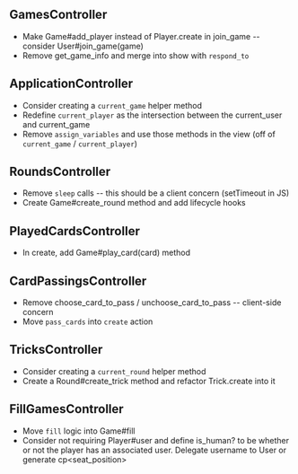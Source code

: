## GamesController
* Make Game#add_player instead of Player.create in join_game -- consider User#join_game(game)
* Remove get_game_info and merge into show with `respond_to`

## ApplicationController
* Consider creating a `current_game` helper method
* Redefine `current_player` as the intersection between the current_user and current_game
* Remove `assign_variables` and use those methods in the view (off of `current_game` / `current_player`)

## RoundsController
* Remove `sleep` calls -- this should be a client concern (setTimeout in JS)
* Create Game#create_round method and add lifecycle hooks

## PlayedCardsController
* In create, add Game#play_card(card) method

## CardPassingsController
* Remove choose_card_to_pass / unchoose_card_to_pass -- client-side concern
* Move `pass_cards` into `create` action

## TricksController
* Consider creating a `current_round` helper method
* Create a Round#create_trick method and refactor Trick.create into it

## FillGamesController
* Move `fill` logic into Game#fill
* Consider not requiring Player#user and define is_human? to be whether or not the player has an associated user.  Delegate username to User or generate cp<seat_position>